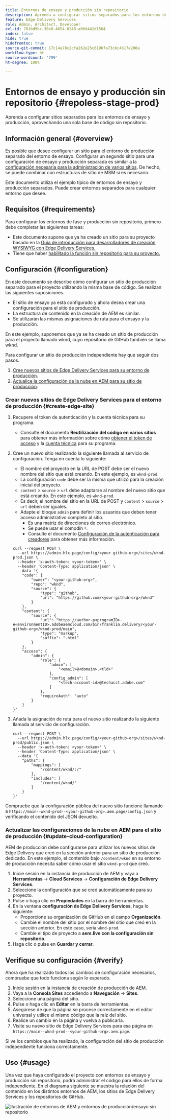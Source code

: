 ```yaml
---
title: Entornos de ensayo y producción sin repositorio
description: Aprenda a configurar sitios separados para los entornos de ensayo y producción, aprovechando una sola base de código sin repositorio.
feature: Edge Delivery Services
role: Admin, Architect, Developer
exl-id: 701bd9bc-30e8-4654-8248-a06d441d1504
index: false
hide: true
hidefromtoc: true
source-git-commit: 17c14a78c2cfa262e25c6196fa73c6c4b17e200a
workflow-type: ht
source-wordcount: '799'
ht-degree: 100%

---
```


# Entornos de ensayo y producción sin repositorio {#repoless-stage-prod}

Aprenda a configurar sitios separados para los entornos de ensayo y producción, aprovechando una sola base de código sin repositorio.

## Información general {#overview}

Es posible que desee configurar un sitio para el entorno de producción separado del entorno de ensayo. Configurar un segundo sitio para una configuración de ensayo y producción separada es similar a la [configuración necesaria para la administración de varios sitios](/help/edge/wysiwyg-authoring/repoless-msm.md). De hecho, se puede combinar con estructuras de sitio de MSM si es necesario.

Este documento utiliza el ejemplo típico de entornos de ensayo y producción separados. Puede crear entornos separados para cualquier entorno que desee.

## Requisitos  {#requirements}

Para configurar los entornos de fase y producción sin repositorio, primero debe completar las siguientes tareas:

* Este documento supone que ya ha creado un sitio para su proyecto basado en la [Guía de introducción para desarrolladores de creación WYSIWYG con Edge Delivery Services.](/help/edge/wysiwyg-authoring/edge-dev-getting-started.md)
* Tiene que haber [habilitado la función sin repositorio para su proyecto.](/help/edge/wysiwyg-authoring/repoless.md)

## Configuración {#configuration}

En este documento se describe cómo configurar un sitio de producción separado para el proyecto utilizando la misma base de código. Se realizan las siguientes suposiciones.

* El sitio de ensayo ya está configurado y ahora desea crear una configuración para el sitio de producción.
* La estructura de contenido en la creación de AEM es similar.
* Se utilizarán las mismas asignaciones de ruta para el ensayo y la producción.

En este ejemplo, suponemos que ya se ha creado un sitio de producción para el proyecto llamado wknd, cuyo repositorio de GitHub también se llama wknd.

Para configurar un sitio de producción independiente hay que seguir dos pasos.

1. [Cree nuevos sitios de Edge Delivery Services para su entorno de producción](#create-edge-site).
1. [Actualice la configuración de la nube en AEM para su sitio de producción](#update-cloud-configuration).

### Crear nuevos sitios de Edge Delivery Services para el entorno de producción {#create-edge-site}

1. Recupere el token de autenticación y la cuenta técnica para su programa.
   * Consulte el documento **Reutilización del código en varios sitios** para obtener más información sobre cómo [obtener el token de acceso](/help/edge/wysiwyg-authoring/repoless.md#access-token) y la [cuenta técnica](/help/edge/wysiwyg-authoring/repoless.md#access-control) para su programa.
1. Cree un nuevo sitio realizando la siguiente llamada al servicio de configuración. Tenga en cuenta lo siguiente:
   * El nombre del proyecto en la URL de POST debe ser el nuevo nombre del sitio que está creando. En este ejemplo, es `wknd-prod`.
   * La configuración `code` debe ser la misma que utilizó para la creación inicial del proyecto.
   * `content` > `source` > `url` debe adaptarse al nombre del nuevo sitio que está creando. En este ejemplo, es `wknd-prod`.
   * Es decir, el nombre del sitio en la URL de POST y `content` > `source` > `url` deben ser iguales.
   * Adapte el bloque `admin` para definir los usuarios que deben tener acceso administrativo completo al sitio.
      * Es una matriz de direcciones de correo electrónico.
      * Se puede usar el comodín `*`.
      * Consulte el documento [Configuración de la autenticación para creadores](https://www.aem.live/docs/authentication-setup-authoring#default-roles) para obtener más información.

   ```text
   curl --request POST \
     --url https://admin.hlx.page/config/<your-github-org>/sites/wknd-prod.json \
     --header 'x-auth-token: <your-token>' \
     --header 'Content-Type: application/json' \
     --data '{
       "code": {
           "owner": "<your-github-org>",
           "repo": "wknd",
           "source": {
               "type": "github",
               "url": "https://github.com/<your-github-org>/wknd"
           }
       },
       "content": {
           "source": {
               "url": "https://author-p<programID>-e<environmentID>.adobeaemcloud.com/bin/franklin.delivery/<your-github-org>/wknd-prod/main",
               "type": "markup",
               "suffix": ".html"
           }
       },
       "access": {
           "admin": {
               "role": {
                   "admin": [
                       "<email>@<domain>.<tld>"
                   ],
                   "config_admin": [
                       "<tech-account-id>@techacct.adobe.com"
                   ]
               },
               "requireAuth": "auto"
           }
       }
   }'
   ```

1. Añada la asignación de ruta para el nuevo sitio realizando la siguiente llamada al servicio de configuración.

   ```text
   curl --request POST \
     --url https://admin.hlx.page/config/<your-github-org>/sites/wknd-prod/public.json \
     --header 'x-auth-token: <your-token>' \
     --header 'Content-Type: application/json' \
     --data '{
       "paths": {
           "mappings": [
               "/content/wknd/:/"
           ],
           "includes": [
               "/content/wknd/"
           ]
       }
   }'
   ```

Compruebe que la configuración pública del nuevo sitio funcione llamando a `https://main--wknd-prod--<your-github-org>.aem.page/config.json` y verificando el contenido del JSON devuelto.

### Actualizar las configuraciones de la nube en AEM para el sitio de producción {#update-cloud-configuration}

AEM de producción debe configurarse para utilizar los nuevos sitios de Edge Delivery que creó en la sección anterior para un sitio de producción dedicado. En este ejemplo, el contenido bajo `/content/wknd` en su entorno de producción necesita saber cómo usar el sitio `wknd-prod` que creó.

1. Inicie sesión en la instancia de producción de AEM y vaya a **Herramientas** -> **Cloud Services** -> **Configuración de Edge Delivery Services**.
1. Seleccione la configuración que se creó automáticamente para su proyecto.
1. Pulse o haga clic en **Propiedades** en la barra de herramientas.
1. En la ventana **configuración de Edge Delivery Services**, haga lo siguiente:
   * Proporcione su organización de GitHub en el campo **Organización**.
   * Cambie el nombre del sitio por el nombre del sitio que creó en la sección anterior. En este caso, sería `wknd-prod`.
   * Cambie el tipo de proyecto a **aem.live con la configuración sin repositorio**.
1. Haga clic o pulse en **Guardar y cerrar**.

## Verifique su configuración {#verify}

Ahora que ha realizado todos los cambios de configuración necesarios, compruebe que todo funciona según lo esperado.

1. Inicie sesión en la instancia de creación de producción de AEM.
1. Vaya a la **Consola Sites** accediendo a **Navegación** -> **Sites**.
1. Seleccione una página del sitio.
1. Pulse o haga clic en **Editar** en la barra de herramientas.
1. Asegúrese de que la página se procese correctamente en el editor universal y utilice el mismo código que la raíz del sitio.
1. Realice un cambio en la página y vuelva a publicarla.
1. Visite su nuevo sitio de Edge Delivery Services para esa página en `https://main--wknd-prod--<your-github-org>.aem.page`.

Si ve los cambios que ha realizado, la configuración del sitio de producción independiente funciona correctamente.

## Uso {#usage}

Una vez que haya configurado el proyecto con entornos de ensayo y producción sin repositorio, podrá administrar el código para ellos de forma independiente. En el diagrama siguiente se muestra la relación del contenido en los distintos entornos de AEM, los sitios de Edge Delivery Services y los repositorios de GitHub.

![Ilustración de entornos de AEM y entornos de producción/ensayo sin repositorio](assets/repoless/aem-edge-github.png)
